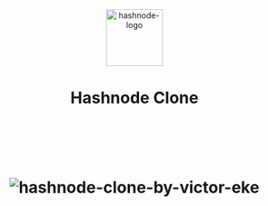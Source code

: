 <div align="center"><img width="100px" alt="hashnode-logo" src="https://user-images.githubusercontent.com/62628408/142336756-befa8376-e6ad-4770-8c3c-1503867af95a.png"></div>

<h1 align="center">Hashnode Clone</a>

</br></br>

<img src="https://user-images.githubusercontent.com/62628408/142680359-0a5e53f1-820e-41dd-9a2c-ea49ddad8433.png" alt="hashnode-clone-by-victor-eke">
